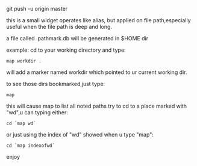 git push -u origin master

this is a small widget operates like alias, but applied on 
file path,especially useful when the file path is deep and long.

a file called .pathmark.db will be generated in $HOME dir

example:
cd to your working directory and type:

    map workdir .

will add a marker named workdir which pointed to ur
current working dir.

to see those dirs bookmarked,just type:

    map

this will cause map to list all noted paths
try to cd to a place marked with "wd",u can typing either:

    cd `map wd`

or just using the index of "wd" showed when u type "map":

    cd `map indexofwd`

enjoy
